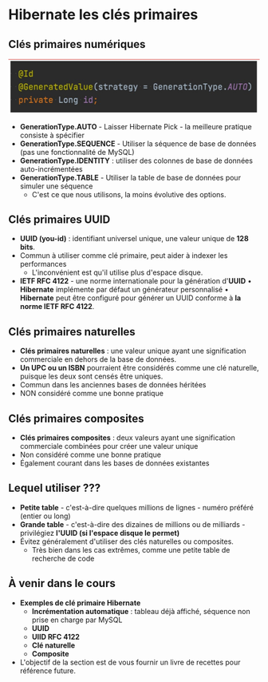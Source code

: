 # Hibernate les clés primaires

## Clés primaires numériques

![Clés primaires numériques](images/image1.jpeg)

+ **GenerationType.AUTO** - Laisser Hibernate Pick - la meilleure pratique consiste à spécifier
+ **GenerationType.SEQUENCE** - Utiliser la séquence de base de données (pas une fonctionnalité de MySQL)
+ **GenerationType.IDENTITY** : utiliser des colonnes de base de données auto-incrémentées
+ **GenerationType.TABLE** - Utiliser la table de base de données pour simuler une séquence
  + C'est ce que nous utilisons, la moins évolutive des options.

## Clés primaires UUID
+ **UUID (you-id)** : identifiant universel unique, une valeur unique de **128 bits**.
+ Commun à utiliser comme clé primaire, peut aider à indexer les performances
  + L'inconvénient est qu'il utilise plus d'espace disque.
+ **IETF RFC 4122** - une norme internationale pour la génération d'**UUID**
  • **Hibernate** implémente par défaut un générateur personnalisé
  • **Hibernate** peut être configuré pour générer un UUID conforme à **la norme IETF RFC 4122**.

## Clés primaires naturelles
+ **Clés primaires naturelles** : une valeur unique ayant une signification commerciale en dehors de la base de données.
+ **Un UPC ou un ISBN** pourraient être considérés comme une clé naturelle, puisque les deux sont censés être uniques.
+ Commun dans les anciennes bases de données héritées
+ NON considéré comme une bonne pratique

## Clés primaires composites
+ **Clés primaires composites** : deux valeurs ayant une signification commerciale combinées pour créer une valeur unique
+ Non considéré comme une bonne pratique
+ Également courant dans les bases de données existantes


## Lequel utiliser ???
+ **Petite table** - c'est-à-dire quelques millions de lignes - numéro préféré (entier ou long)
+ **Grande table** - c'est-à-dire des dizaines de millions ou de milliards - privilégiez **l'UUID (si l'espace disque le permet)**
+ Évitez généralement d'utiliser des clés naturelles ou composites.
  + Très bien dans les cas extrêmes, comme une petite table de recherche de code


## À venir dans le cours
+ **Exemples de clé primaire Hibernate**
  + **Incrémentation automatique** : tableau déjà affiché, séquence non prise en charge par MySQL
  + **UUID**
  + **UIID RFC 4122**
  + **Clé naturelle**
  + **Composite**
+ L'objectif de la section est de vous fournir un livre de recettes pour référence future.